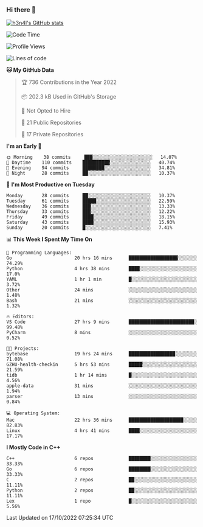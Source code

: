 ### Hi there 👋

[![h3n4l's GitHub stats](https://github-readme-stats.vercel.app/api?username=h3n4l&count_private=true&show_icons=true&theme=radical)](https://github.com/h3n4l/github-readme-stats)

<!--START_SECTION:waka-->
![Code Time](http://img.shields.io/badge/Code%20Time-760%20hrs%2050%20mins-blue)

![Profile Views](http://img.shields.io/badge/Profile%20Views-7-blue)

![Lines of code](https://img.shields.io/badge/From%20Hello%20World%20I%27ve%20Written-44%20Thousand%20lines%20of%20code-blue)

**🐱 My GitHub Data** 

> 🏆 736 Contributions in the Year 2022
 > 
> 📦 202.3 kB Used in GitHub's Storage 
 > 
> 🚫 Not Opted to Hire
 > 
> 📜 21 Public Repositories 
 > 
> 🔑 17 Private Repositories  
 > 
**I'm an Early 🐤** 

```text
🌞 Morning    38 commits     ███░░░░░░░░░░░░░░░░░░░░░░   14.07% 
🌆 Daytime    110 commits    ██████████░░░░░░░░░░░░░░░   40.74% 
🌃 Evening    94 commits     ████████░░░░░░░░░░░░░░░░░   34.81% 
🌙 Night      28 commits     ██░░░░░░░░░░░░░░░░░░░░░░░   10.37%

```
📅 **I'm Most Productive on Tuesday** 

```text
Monday       28 commits     ██░░░░░░░░░░░░░░░░░░░░░░░   10.37% 
Tuesday      61 commits     █████░░░░░░░░░░░░░░░░░░░░   22.59% 
Wednesday    36 commits     ███░░░░░░░░░░░░░░░░░░░░░░   13.33% 
Thursday     33 commits     ███░░░░░░░░░░░░░░░░░░░░░░   12.22% 
Friday       49 commits     ████░░░░░░░░░░░░░░░░░░░░░   18.15% 
Saturday     43 commits     ████░░░░░░░░░░░░░░░░░░░░░   15.93% 
Sunday       20 commits     █░░░░░░░░░░░░░░░░░░░░░░░░   7.41%

```


📊 **This Week I Spent My Time On** 

```text
💬 Programming Languages: 
Go                       20 hrs 16 mins      ██████████████████░░░░░░░   74.29% 
Python                   4 hrs 38 mins       ████░░░░░░░░░░░░░░░░░░░░░   17.0% 
YAML                     1 hr 1 min          █░░░░░░░░░░░░░░░░░░░░░░░░   3.72% 
Other                    24 mins             ░░░░░░░░░░░░░░░░░░░░░░░░░   1.48% 
Bash                     21 mins             ░░░░░░░░░░░░░░░░░░░░░░░░░   1.32%

🔥 Editors: 
VS Code                  27 hrs 9 mins       ████████████████████████░   99.48% 
PyCharm                  8 mins              ░░░░░░░░░░░░░░░░░░░░░░░░░   0.52%

🐱‍💻 Projects: 
bytebase                 19 hrs 24 mins      █████████████████░░░░░░░░   71.08% 
GZHU-health-checkin      5 hrs 53 mins       █████░░░░░░░░░░░░░░░░░░░░   21.59% 
tidb                     1 hr 14 mins        █░░░░░░░░░░░░░░░░░░░░░░░░   4.56% 
apple-data               31 mins             ░░░░░░░░░░░░░░░░░░░░░░░░░   1.94% 
parser                   13 mins             ░░░░░░░░░░░░░░░░░░░░░░░░░   0.84%

💻 Operating System: 
Mac                      22 hrs 36 mins      ████████████████████░░░░░   82.83% 
Linux                    4 hrs 41 mins       ████░░░░░░░░░░░░░░░░░░░░░   17.17%

```

**I Mostly Code in C++** 

```text
C++                      6 repos             ████████░░░░░░░░░░░░░░░░░   33.33% 
Go                       6 repos             ████████░░░░░░░░░░░░░░░░░   33.33% 
C                        2 repos             ██░░░░░░░░░░░░░░░░░░░░░░░   11.11% 
Python                   2 repos             ██░░░░░░░░░░░░░░░░░░░░░░░   11.11% 
Lex                      1 repo              █░░░░░░░░░░░░░░░░░░░░░░░░   5.56%

```



 Last Updated on 17/10/2022 07:25:34 UTC
<!--END_SECTION:waka-->

